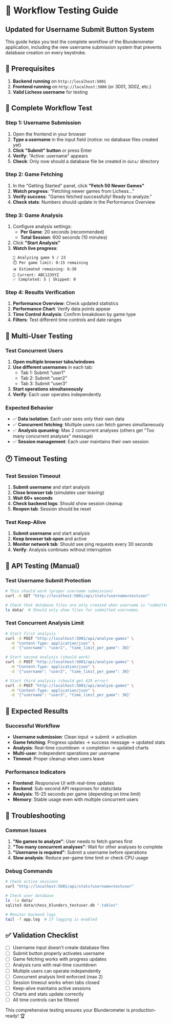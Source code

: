 # 🧪 Workflow Testing Guide

## Updated for Username Submit Button System

This guide helps you test the complete workflow of the Blunderometer application, including the new username submission system that prevents database creation on every keystroke.

## 🎯 Prerequisites

1. **Backend running** on `http://localhost:5001`
2. **Frontend running** on `http://localhost:3000` (or 3001, 3002, etc.)
3. **Valid Lichess username** for testing

## 🚀 Complete Workflow Test

### Step 1: Username Submission
1. Open the frontend in your browser
2. **Type a username** in the input field (notice: no database files created yet)
3. **Click "Submit" button** or press Enter
4. **Verify**: "Active: username" appears
5. **Check**: Only now should a database file be created in `data/` directory

### Step 2: Game Fetching
1. In the "Getting Started" panel, click **"Fetch 50 Newer Games"**
2. **Watch progress**: "Fetching newer games from Lichess..." 
3. **Verify success**: "Games fetched successfully! Ready to analyze."
4. **Check stats**: Numbers should update in the Performance Overview

### Step 3: Game Analysis
1. Configure analysis settings:
   - **Per Game**: 20 seconds (recommended)
   - **Total Session**: 600 seconds (10 minutes)
2. Click **"Start Analysis"**
3. **Watch live progress**:
   ```
   🧠 Analyzing game 5 / 23
   ⏱️ Per game limit: 0:15 remaining  
   📊 Estimated remaining: 6:30
   🎯 Current: ABC123XYZ
   ✅ Completed: 5 | Skipped: 0
   ```

### Step 4: Results Verification
1. **Performance Overview**: Check updated statistics
2. **Performance Chart**: Verify data points appear
3. **Time Control Analysis**: Confirm breakdown by game type
4. **Filters**: Test different time controls and date ranges

## 🔄 Multi-User Testing

### Test Concurrent Users
1. **Open multiple browser tabs/windows**
2. **Use different usernames** in each tab:
   - Tab 1: Submit "user1" 
   - Tab 2: Submit "user2"
   - Tab 3: Submit "user3"
3. **Start operations simultaneously**
4. **Verify**: Each user operates independently

### Expected Behavior
- ✅ **Data isolation**: Each user sees only their own data
- ✅ **Concurrent fetching**: Multiple users can fetch games simultaneously
- ✅ **Analysis queueing**: Max 2 concurrent analyses (others get "Too many concurrent analyses" message)
- ✅ **Session management**: Each user maintains their own session

## 🕐 Timeout Testing

### Test Session Timeout
1. **Submit username** and start analysis
2. **Close browser tab** (simulates user leaving)
3. **Wait 60+ seconds**
4. **Check backend logs**: Should show session cleanup
5. **Reopen tab**: Session should be reset

### Test Keep-Alive
1. **Submit username** and start analysis  
2. **Keep browser tab open** and active
3. **Monitor network tab**: Should see ping requests every 30 seconds
4. **Verify**: Analysis continues without interruption

## 🧪 API Testing (Manual)

### Test Username Submit Protection
```bash
# This should work (proper username submission)
curl -X GET "http://localhost:5001/api/stats?username=testuser"

# Check that database files are only created when username is "submitted"
ls data/  # Should only show files for submitted usernames
```

### Test Concurrent Analysis Limit
```bash
# Start first analysis
curl -X POST "http://localhost:5001/api/analyze-games" \
  -H "Content-Type: application/json" \
  -d '{"username": "user1", "time_limit_per_game": 30}'

# Start second analysis (should work)  
curl -X POST "http://localhost:5001/api/analyze-games" \
  -H "Content-Type: application/json" \
  -d '{"username": "user2", "time_limit_per_game": 30}'

# Start third analysis (should get 429 error)
curl -X POST "http://localhost:5001/api/analyze-games" \
  -H "Content-Type: application/json" \
  -d '{"username": "user3", "time_limit_per_game": 30}'
```

## 🎯 Expected Results

### Successful Workflow
- **Username submission**: Clean input → submit → activation
- **Game fetching**: Progress updates → success message → updated stats
- **Analysis**: Real-time countdown → completion → updated charts
- **Multi-user**: Independent operations per username
- **Timeout**: Proper cleanup when users leave

### Performance Indicators
- **Frontend**: Responsive UI with real-time updates
- **Backend**: Sub-second API responses for stats/data
- **Analysis**: 15-25 seconds per game (depending on time limit)
- **Memory**: Stable usage even with multiple concurrent users

## 🐛 Troubleshooting

### Common Issues
1. **"No games to analyze"**: User needs to fetch games first
2. **"Too many concurrent analyses"**: Wait for other analyses to complete
3. **"Username is required"**: Submit a username before operations
4. **Slow analysis**: Reduce per-game time limit or check CPU usage

### Debug Commands
```bash
# Check active sessions
curl "http://localhost:5001/api/stats?username=testuser"

# Check user database
ls -la data/
sqlite3 data/chess_blunders_testuser.db ".tables"

# Monitor backend logs
tail -f app.log  # If logging is enabled
```

## ✅ Validation Checklist

- [ ] Username input doesn't create database files
- [ ] Submit button properly activates username
- [ ] Game fetching works with progress updates
- [ ] Analysis runs with real-time countdown
- [ ] Multiple users can operate independently
- [ ] Concurrent analysis limit enforced (max 2)
- [ ] Session timeout works when tabs closed
- [ ] Keep-alive maintains active sessions
- [ ] Charts and stats update correctly
- [ ] All time controls can be filtered

This comprehensive testing ensures your Blunderometer is production-ready! 🏆
